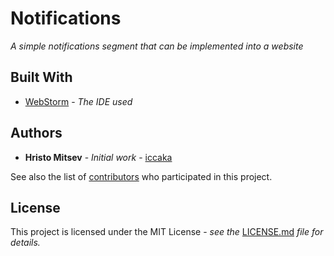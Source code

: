 # Notifications

*A simple notifications segment that can be implemented into a website*

## Built With

* [WebStorm](https://www.jetbrains.com/webstorm/) - *The IDE used*

## Authors

* **Hristo Mitsev** - *Initial work* - [iccaka](https://github.com/iccaka)

See also the list of [contributors](https://github.com/iccaka/Notifications/graphs/contributors) who participated in this project.

## License

This project is licensed under the MIT License - *see the* [LICENSE.md](https://github.com/iccaka/Notifications/blob/master/LICENSE.md) *file for details.*
